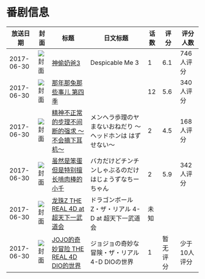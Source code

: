 # 番剧信息

|放送日期|封面|标题|日文标题|话数|评分|评分人数|
|---|---|---|---|---|---|---|
|2017-06-30|![封面](https://lain.bgm.tv/pic/cover/c/f4/7b/111361_669i9.jpg)|[神偷奶爸3](https://bangumi.tv/subject/111361)|Despicable Me 3|1|6.1|746人评分|
|2017-06-30|![封面](https://lain.bgm.tv/pic/cover/c/12/96/212363_rlqL4.jpg)|[那年那兔那些事儿 第四季](https://bangumi.tv/subject/212363)||12|5.6|340人评分|
|2017-06-30|![封面](https://bangumi.tv/img/no_icon_subject.png)|[精神不正常的步理不间断的强求 ～不会摘下耳机～](https://bangumi.tv/subject/213261)|メンヘラ歩理のヤまないおねだり ～ヘッドホンは はずせない～|2|4.5|168人评分|
|2017-06-30|![封面](https://bangumi.tv/img/no_icon_subject.png)|[虽然是笨蛋但是特别擅长啃肉棒的小千](https://bangumi.tv/subject/215473)|バカだけどチンチンしゃぶるのだけはじょうずなちーちゃん|2|5.9|342人评分|
|2017-06-30|![封面](https://lain.bgm.tv/pic/cover/c/d1/b1/495018_pZtNa.jpg)|[龙珠Z THE REAL 4D at 超天下一武道会](https://bangumi.tv/subject/495018)|ドラゴンボールZ・ザ・リアル 4-D at 超天下一武道会|未知|||
|2017-06-30|![封面](https://lain.bgm.tv/pic/cover/c/1a/87/524424_9VVH0.jpg)|[JOJO的奇妙冒险 THE REAL 4D DIO的世界](https://bangumi.tv/subject/524424)|ジョジョの奇妙な冒険・ザ・リアル 4-D DIOの世界|1|暂无评分|少于10人评分|
